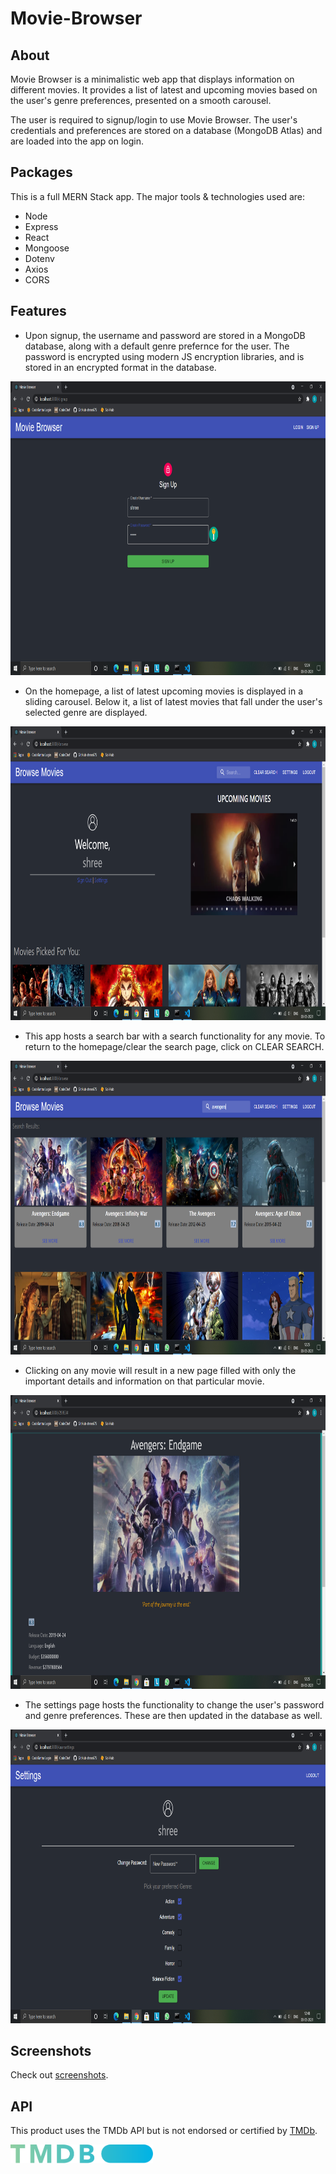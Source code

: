 # Movie-Browser

## About
Movie Browser is a minimalistic web app that displays information on different movies. It provides a list of latest and upcoming movies based on the user's genre preferences, presented on a smooth carousel.

The user is required to signup/login to use Movie Browser. The user's credentials and preferences are stored on a database (MongoDB Atlas) and are loaded into the app on login.

## Packages
This is a full MERN Stack app. The major tools & technologies used are:
* Node
* Express
* React
* Mongoose
* Dotenv
* Axios
* CORS

## Features

* Upon signup, the username and password are stored in a MongoDB database, along with a default genre prefernce for the user. The password is encrypted using modern JS encryption libraries, and is stored in an encrypted format in the database.

<img src="https://github.com/shree675/Movie-Browser/blob/main/screenshots/Screenshot%20(60).png" height="470">

* On the homepage, a list of latest upcoming movies is displayed in a sliding carousel. Below it, a list of latest movies that fall under the user's selected genre are displayed.

<img src="https://github.com/shree675/Movie-Browser/blob/main/screenshots/Screenshot%20(63).png" height="470">

* This app hosts a search bar with a search functionality for any movie. To return to the homepage/clear the search page, click on CLEAR SEARCH.

<img src="https://github.com/shree675/Movie-Browser/blob/main/screenshots/Screenshot%20(64).png" height="470">

* Clicking on any movie will result in a new page filled with only the important details and information on that particular movie.

<img src="https://github.com/shree675/Movie-Browser/blob/main/screenshots/Screenshot%20(65).png" height="470">

* The settings page hosts the functionality to change the user's password and genre preferences. These are then updated in the database as well.

<img src="https://github.com/shree675/Movie-Browser/blob/main/screenshots/Screenshot%20(71).png" height="470">

## Screenshots

Check out [screenshots](screenshots).

## API

This product uses the TMDb API but is not endorsed or certified by [TMDb](https://www.themoviedb.org/).

<img src="https://github.com/shree675/Movie-Browser/blob/main/api_assets/tmdbicon.svg" height="30">

